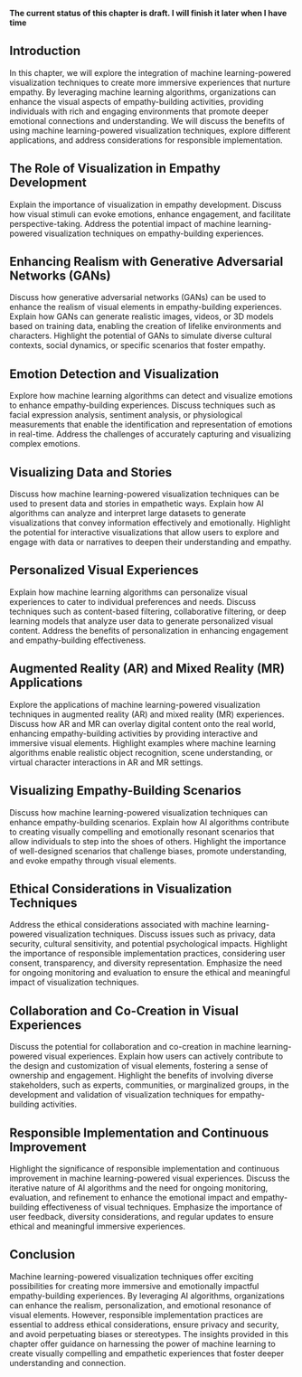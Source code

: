 **The current status of this chapter is draft. I will finish it later when I have time**

Introduction
------------

In this chapter, we will explore the integration of machine learning-powered visualization techniques to create more immersive experiences that nurture empathy. By leveraging machine learning algorithms, organizations can enhance the visual aspects of empathy-building activities, providing individuals with rich and engaging environments that promote deeper emotional connections and understanding. We will discuss the benefits of using machine learning-powered visualization techniques, explore different applications, and address considerations for responsible implementation.

The Role of Visualization in Empathy Development
------------------------------------------------

Explain the importance of visualization in empathy development. Discuss how visual stimuli can evoke emotions, enhance engagement, and facilitate perspective-taking. Address the potential impact of machine learning-powered visualization techniques on empathy-building experiences.

Enhancing Realism with Generative Adversarial Networks (GANs)
-------------------------------------------------------------

Discuss how generative adversarial networks (GANs) can be used to enhance the realism of visual elements in empathy-building experiences. Explain how GANs can generate realistic images, videos, or 3D models based on training data, enabling the creation of lifelike environments and characters. Highlight the potential of GANs to simulate diverse cultural contexts, social dynamics, or specific scenarios that foster empathy.

Emotion Detection and Visualization
-----------------------------------

Explore how machine learning algorithms can detect and visualize emotions to enhance empathy-building experiences. Discuss techniques such as facial expression analysis, sentiment analysis, or physiological measurements that enable the identification and representation of emotions in real-time. Address the challenges of accurately capturing and visualizing complex emotions.

Visualizing Data and Stories
----------------------------

Discuss how machine learning-powered visualization techniques can be used to present data and stories in empathetic ways. Explain how AI algorithms can analyze and interpret large datasets to generate visualizations that convey information effectively and emotionally. Highlight the potential for interactive visualizations that allow users to explore and engage with data or narratives to deepen their understanding and empathy.

Personalized Visual Experiences
-------------------------------

Explain how machine learning algorithms can personalize visual experiences to cater to individual preferences and needs. Discuss techniques such as content-based filtering, collaborative filtering, or deep learning models that analyze user data to generate personalized visual content. Address the benefits of personalization in enhancing engagement and empathy-building effectiveness.

Augmented Reality (AR) and Mixed Reality (MR) Applications
----------------------------------------------------------

Explore the applications of machine learning-powered visualization techniques in augmented reality (AR) and mixed reality (MR) experiences. Discuss how AR and MR can overlay digital content onto the real world, enhancing empathy-building activities by providing interactive and immersive visual elements. Highlight examples where machine learning algorithms enable realistic object recognition, scene understanding, or virtual character interactions in AR and MR settings.

Visualizing Empathy-Building Scenarios
--------------------------------------

Discuss how machine learning-powered visualization techniques can enhance empathy-building scenarios. Explain how AI algorithms contribute to creating visually compelling and emotionally resonant scenarios that allow individuals to step into the shoes of others. Highlight the importance of well-designed scenarios that challenge biases, promote understanding, and evoke empathy through visual elements.

Ethical Considerations in Visualization Techniques
--------------------------------------------------

Address the ethical considerations associated with machine learning-powered visualization techniques. Discuss issues such as privacy, data security, cultural sensitivity, and potential psychological impacts. Highlight the importance of responsible implementation practices, considering user consent, transparency, and diversity representation. Emphasize the need for ongoing monitoring and evaluation to ensure the ethical and meaningful impact of visualization techniques.

Collaboration and Co-Creation in Visual Experiences
---------------------------------------------------

Discuss the potential for collaboration and co-creation in machine learning-powered visual experiences. Explain how users can actively contribute to the design and customization of visual elements, fostering a sense of ownership and engagement. Highlight the benefits of involving diverse stakeholders, such as experts, communities, or marginalized groups, in the development and validation of visualization techniques for empathy-building activities.

Responsible Implementation and Continuous Improvement
-----------------------------------------------------

Highlight the significance of responsible implementation and continuous improvement in machine learning-powered visual experiences. Discuss the iterative nature of AI algorithms and the need for ongoing monitoring, evaluation, and refinement to enhance the emotional impact and empathy-building effectiveness of visual techniques. Emphasize the importance of user feedback, diversity considerations, and regular updates to ensure ethical and meaningful immersive experiences.

Conclusion
----------

Machine learning-powered visualization techniques offer exciting possibilities for creating more immersive and emotionally impactful empathy-building experiences. By leveraging AI algorithms, organizations can enhance the realism, personalization, and emotional resonance of visual elements. However, responsible implementation practices are essential to address ethical considerations, ensure privacy and security, and avoid perpetuating biases or stereotypes. The insights provided in this chapter offer guidance on harnessing the power of machine learning to create visually compelling and empathetic experiences that foster deeper understanding and connection.

